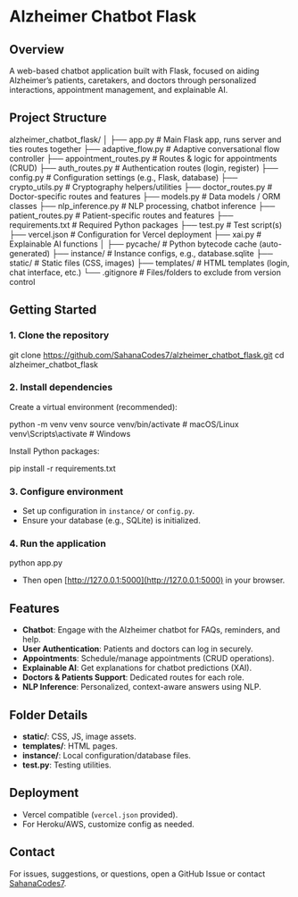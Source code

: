 # Alzheimer Chatbot Flask

## Overview

A web-based chatbot application built with Flask, focused on aiding Alzheimer’s patients, caretakers, and doctors through personalized interactions, appointment management, and explainable AI.

## Project Structure

alzheimer_chatbot_flask/
│
├── app.py # Main Flask app, runs server and ties routes together
├── adaptive_flow.py # Adaptive conversational flow controller
├── appointment_routes.py # Routes & logic for appointments (CRUD)
├── auth_routes.py # Authentication routes (login, register)
├── config.py # Configuration settings (e.g., Flask, database)
├── crypto_utils.py # Cryptography helpers/utilities
├── doctor_routes.py # Doctor-specific routes and features
├── models.py # Data models / ORM classes
├── nlp_inference.py # NLP processing, chatbot inference
├── patient_routes.py # Patient-specific routes and features
├── requirements.txt # Required Python packages
├── test.py # Test script(s)
├── vercel.json # Configuration for Vercel deployment
├── xai.py # Explainable AI functions
│
├── pycache/ # Python bytecode cache (auto-generated)
├── instance/ # Instance configs, e.g., database.sqlite
├── static/ # Static files (CSS, images)
├── templates/ # HTML templates (login, chat interface, etc.)
└── .gitignore # Files/folders to exclude from version control


## Getting Started

### 1. Clone the repository
git clone https://github.com/SahanaCodes7/alzheimer_chatbot_flask.git
cd alzheimer_chatbot_flask


### 2. Install dependencies

Create a virtual environment (recommended):

python -m venv venv
source venv/bin/activate # macOS/Linux
venv\Scripts\activate # Windows


Install Python packages:

pip install -r requirements.txt


### 3. Configure environment

- Set up configuration in `instance/` or `config.py`.
- Ensure your database (e.g., SQLite) is initialized.

### 4. Run the application
python app.py


- Then open [http://127.0.0.1:5000](http://127.0.0.1:5000) in your browser.

## Features

- **Chatbot**: Engage with the Alzheimer chatbot for FAQs, reminders, and help.
- **User Authentication**: Patients and doctors can log in securely.
- **Appointments**: Schedule/manage appointments (CRUD operations).
- **Explainable AI**: Get explanations for chatbot predictions (XAI).
- **Doctors & Patients Support**: Dedicated routes for each role.
- **NLP Inference**: Personalized, context-aware answers using NLP.

## Folder Details

- **static/**: CSS, JS, image assets.
- **templates/**: HTML pages.
- **instance/**: Local configuration/database files.
- **test.py**: Testing utilities.

## Deployment

- Vercel compatible (`vercel.json` provided).  
- For Heroku/AWS, customize config as needed.


## Contact

For issues, suggestions, or questions, open a GitHub Issue or contact [SahanaCodes7](https://github.com/SahanaCodes7).



